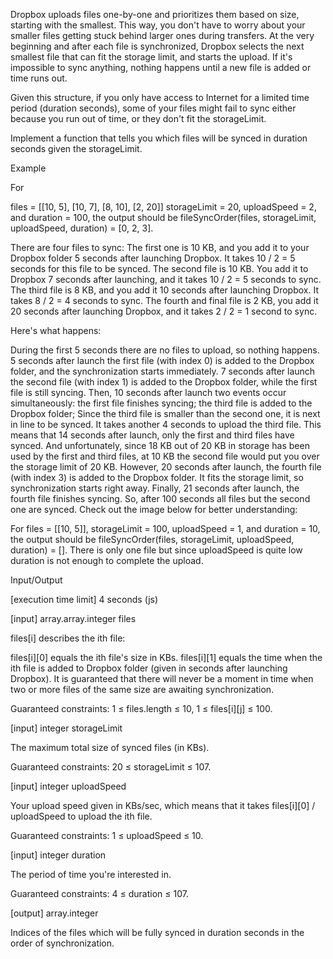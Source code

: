 Dropbox uploads files one-by-one and prioritizes them based on size, starting
with the smallest. This way, you don't have to worry about your smaller files
getting stuck behind larger ones during transfers. At the very beginning and
after each file is synchronized, Dropbox selects the next smallest file that
can fit the storage limit, and starts the upload. If it's impossible to sync
anything, nothing happens until a new file is added or time runs out.

Given this structure, if you only have access to Internet for a limited time
period (duration seconds), some of your files might fail to sync either
because you run out of time, or they don't fit the storageLimit.

Implement a function that tells you which files will be synced in duration
seconds given the storageLimit.

Example

For

files = [[10, 5], [10, 7], [8, 10], [2, 20]] storageLimit = 20, uploadSpeed =
2, and duration = 100, the output should be fileSyncOrder(files,
storageLimit, uploadSpeed, duration) = [0, 2, 3].

There are four files to sync: The first one is 10 KB, and you add it to your
Dropbox folder 5 seconds after launching Dropbox. It takes 10 / 2 = 5 seconds
for this file to be synced. The second file is 10 KB. You add it to Dropbox 7
seconds after launching, and it takes 10 / 2 = 5 seconds to sync. The third
file is 8 KB, and you add it 10 seconds after launching Dropbox. It takes 8 /
2 = 4 seconds to sync. The fourth and final file is 2 KB, you add it 20
seconds after launching Dropbox, and it takes 2 / 2 = 1 second to sync.

Here's what happens:

During the first 5 seconds there are no files to upload, so nothing happens.
5 seconds after launch the first file (with index 0) is added to the Dropbox
folder, and the synchronization starts immediately. 7 seconds after launch
the second file (with index 1) is added to the Dropbox folder, while the
first file is still syncing. Then, 10 seconds after launch two events occur
simultaneously: the first file finishes syncing; the third file is added to
the Dropbox folder; Since the third file is smaller than the second one, it
is next in line to be synced. It takes another 4 seconds to upload the third
file. This means that 14 seconds after launch, only the first and third files
have synced. And unfortunately, since 18 KB out of 20 KB in storage has been
used by the first and third files, at 10 KB the second file would put you
over the storage limit of 20 KB. However, 20 seconds after launch, the fourth
file (with index 3) is added to the Dropbox folder. It fits the storage
limit, so synchronization starts right away. Finally, 21 seconds after
launch, the fourth file finishes syncing. So, after 100 seconds all files but
the second one are synced. Check out the image below for better
understanding:



For files = [[10, 5]], storageLimit = 100, uploadSpeed = 1, and duration =
10, the output should be fileSyncOrder(files, storageLimit, uploadSpeed,
duration) = []. There is only one file but since uploadSpeed is quite low
duration is not enough to complete the upload.

Input/Output

[execution time limit] 4 seconds (js)

[input] array.array.integer files

files[i] describes the ith file:

files[i][0] equals the ith file's size in KBs. files[i][1] equals the time
when the ith file is added to Dropbox folder (given in seconds after
launching Dropbox). It is guaranteed that there will never be a moment in
time when two or more files of the same size are awaiting synchronization.

Guaranteed constraints: 1 ≤ files.length ≤ 10, 1 ≤ files[i][j] ≤ 100.

[input] integer storageLimit

The maximum total size of synced files (in KBs).

Guaranteed constraints: 20 ≤ storageLimit ≤ 107.

[input] integer uploadSpeed

Your upload speed given in KBs/sec, which means that it takes files[i][0] /
uploadSpeed to upload the ith file.

Guaranteed constraints: 1 ≤ uploadSpeed ≤ 10.

[input] integer duration

The period of time you're interested in.

Guaranteed constraints: 4 ≤ duration ≤ 107.

[output] array.integer

Indices of the files which will be fully synced in duration seconds in the
order of synchronization.
